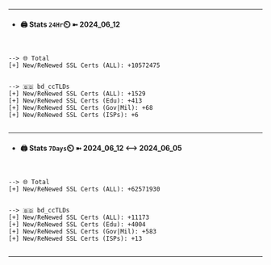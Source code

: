 

---
- #### 🖨️ **Stats** `24Hr`⏲️ ➼ 2024_06_12
```console


--> 🌐 Total
[+] New/ReNewed SSL Certs (ALL): +10572475


--> 🇧🇩 bd_ccTLDs
[+] New/ReNewed SSL Certs (ALL): +1529
[+] New/ReNewed SSL Certs (Edu): +413
[+] New/ReNewed SSL Certs (Gov|Mil): +68
[+] New/ReNewed SSL Certs (ISPs): +6


```

---
- #### 🖨️ **Stats** `7Days`⏲️ ➼ 2024_06_12 <--> 2024_06_05
```console


--> 🌐 Total
[+] New/ReNewed SSL Certs (ALL): +62571930


--> 🇧🇩 bd_ccTLDs
[+] New/ReNewed SSL Certs (ALL): +11173
[+] New/ReNewed SSL Certs (Edu): +4004
[+] New/ReNewed SSL Certs (Gov|Mil): +583
[+] New/ReNewed SSL Certs (ISPs): +13


```

---

